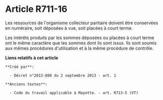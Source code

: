 # Article R711-16

Les ressources de l'organisme collecteur paritaire doivent être conservées en numéraire, soit déposées à vue, soit placées à
court terme.

Les intérêts produits par les sommes déposées ou placées à court terme ont le même caractère que les sommes dont ils sont
issus. Ils sont soumis aux mêmes procédures d'utilisation et à la même procédure de contrôle.

**Liens relatifs à cet article**

	**Créé par**:

	  - Décret n°2013-800 du 2 septembre 2013 - art. 1

	**Anciens textes**:

	  - Code du travail applicable à Mayotte. - art. R713-5 (VT)
